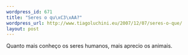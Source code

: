 ```yaml
--- 
wordpress_id: 671
title: "Seres o qu\xC3\xAA?"
wordpress_url: http://www.tiagoluchini.eu/2007/12/07/seres-o-que/
layout: post
---
```

Quanto mais conheço os seres humanos, mais aprecio os animais.

